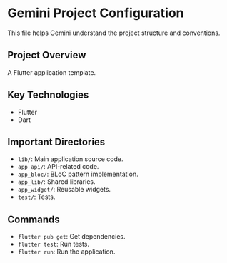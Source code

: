 # Gemini Project Configuration

This file helps Gemini understand the project structure and conventions.

## Project Overview

A Flutter application template.

## Key Technologies

*   Flutter
*   Dart

## Important Directories

*   `lib/`: Main application source code.
*   `app_api/`: API-related code.
*   `app_bloc/`: BLoC pattern implementation.
*   `app_lib/`: Shared libraries.
*   `app_widget/`: Reusable widgets.
*   `test/`: Tests.

## Commands

*   `flutter pub get`: Get dependencies.
*   `flutter test`: Run tests.
*   `flutter run`: Run the application.
